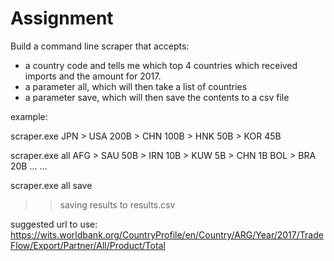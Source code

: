 # Assignment

Build a command line scraper that accepts:

* a country code and tells me which top 4 countries which received imports and the amount for 2017.
* a parameter all, which will then take a list of countries
* a parameter save, which will then save the contents to a csv file


example:

scraper.exe JPN
\> USA 200B
\> CHN 100B
\> HNK 50B
\> KOR 45B

scraper.exe all
AFG
\> SAU 50B
\> IRN 10B
\> KUW 5B
\> CHN 1B
BOL
\> BRA 20B
...
...

scraper.exe all save
>> saving results to results.csv


suggested url to use:
https://wits.worldbank.org/CountryProfile/en/Country/ARG/Year/2017/TradeFlow/Export/Partner/All/Product/Total




